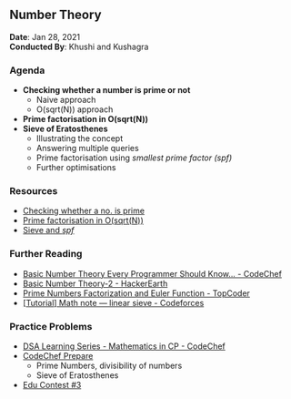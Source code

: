 ## Number Theory

**Date**: Jan 28, 2021 <br>
**Conducted By**: Khushi and Kushagra

### Agenda

- **Checking whether a number is prime or not**
  - Naive approach
  - O(sqrt(N)) approach
- **Prime factorisation in O(sqrt(N))**
- **Sieve of Eratosthenes**
  - Illustrating the concept
  - Answering multiple queries
  - Prime factorisation using _smallest prime factor (spf)_
  - Further optimisations

### Resources

- [Checking whether a no. is prime](https://github.com/Knuth-Programming-Hub/Workshops/blob/master/Basic/Number%20Theory/prime_check.cpp)
- [Prime factorisation in O(sqrt(N))](https://github.com/Knuth-Programming-Hub/Workshops/blob/master/Basic/Number%20Theory/prime_factorisation.cpp)
- [Sieve and _spf_](https://github.com/Knuth-Programming-Hub/Workshops/blob/master/Basic/Number%20Theory/sieve.cpp)

### Further Reading

- [Basic Number Theory Every Programmer Should Know... - CodeChef](https://www.codechef.com/wiki/tutorial-number-theory)
- [Basic Number Theory-2 - HackerEarth](https://www.hackerearth.com/practice/math/number-theory/basic-number-theory-2/tutorial/)
- [Prime Numbers Factorization and Euler Function - TopCoder](https://www.topcoder.com/community/competitive-programming/tutorials/prime-numbers-factorization-and-euler-function/)
- [[Tutorial] Math note — linear sieve - Codeforces](https://codeforces.com/blog/entry/54090)

### Practice Problems

- [DSA Learning Series - Mathematics in CP - CodeChef](https://www.codechef.com/LRNDSA05)
- [CodeChef Prepare](https://www.codechef.com/certification/data-structures-and-algorithms/prepare)
  - Prime Numbers, divisibility of numbers
  - Sieve of Eratosthenes
- [Edu Contest #3](https://github.com/Knuth-Programming-Hub/Knuth-Contests#2020-21)

